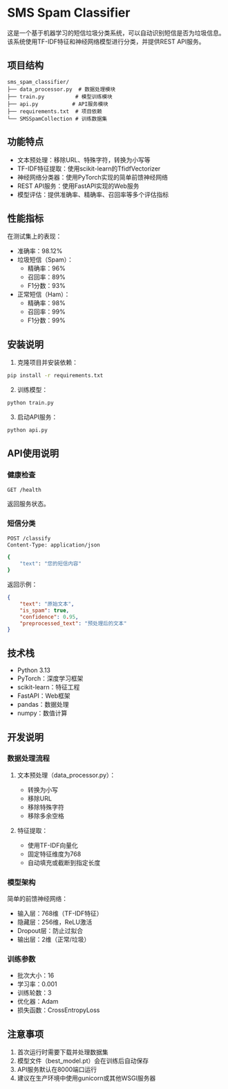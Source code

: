 # SMS Spam Classifier

这是一个基于机器学习的短信垃圾分类系统，可以自动识别短信是否为垃圾信息。该系统使用TF-IDF特征和神经网络模型进行分类，并提供REST API服务。

## 项目结构

```
sms_spam_classifier/
├── data_processor.py  # 数据处理模块
├── train.py          # 模型训练模块
├── api.py           # API服务模块
├── requirements.txt  # 项目依赖
└── SMSSpamCollection # 训练数据集
```

## 功能特点

- 文本预处理：移除URL、特殊字符，转换为小写等
- TF-IDF特征提取：使用scikit-learn的TfidfVectorizer
- 神经网络分类器：使用PyTorch实现的简单前馈神经网络
- REST API服务：使用FastAPI实现的Web服务
- 模型评估：提供准确率、精确率、召回率等多个评估指标

## 性能指标

在测试集上的表现：
- 准确率：98.12%
- 垃圾短信（Spam）：
  - 精确率：96%
  - 召回率：89%
  - F1分数：93%
- 正常短信（Ham）：
  - 精确率：98%
  - 召回率：99%
  - F1分数：99%

## 安装说明

1. 克隆项目并安装依赖：
```bash
pip install -r requirements.txt
```

2. 训练模型：
```bash
python train.py
```

3. 启动API服务：
```bash
python api.py
```

## API使用说明

### 健康检查
```bash
GET /health
```
返回服务状态。

### 短信分类
```bash
POST /classify
Content-Type: application/json

{
    "text": "您的短信内容"
}
```

返回示例：
```json
{
    "text": "原始文本",
    "is_spam": true,
    "confidence": 0.95,
    "preprocessed_text": "预处理后的文本"
}
```

## 技术栈

- Python 3.13
- PyTorch：深度学习框架
- scikit-learn：特征工程
- FastAPI：Web框架
- pandas：数据处理
- numpy：数值计算

## 开发说明

### 数据处理流程

1. 文本预处理（data_processor.py）：
   - 转换为小写
   - 移除URL
   - 移除特殊字符
   - 移除多余空格

2. 特征提取：
   - 使用TF-IDF向量化
   - 固定特征维度为768
   - 自动填充或截断到指定长度

### 模型架构

简单的前馈神经网络：
- 输入层：768维（TF-IDF特征）
- 隐藏层：256维，ReLU激活
- Dropout层：防止过拟合
- 输出层：2维（正常/垃圾）

### 训练参数

- 批次大小：16
- 学习率：0.001
- 训练轮数：3
- 优化器：Adam
- 损失函数：CrossEntropyLoss

## 注意事项

1. 首次运行时需要下载并处理数据集
2. 模型文件（best_model.pt）会在训练后自动保存
3. API服务默认在8000端口运行
4. 建议在生产环境中使用gunicorn或其他WSGI服务器 